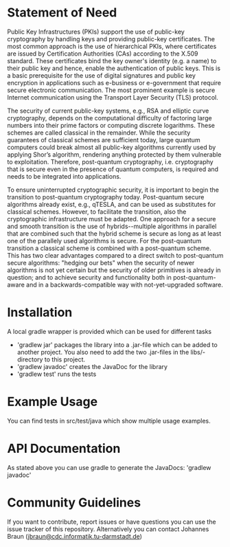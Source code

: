 # Statement of Need

Public Key Infrastructures (PKIs) support the use of public-key cryptography by handling keys and providing public-key certificates. The most common approach is the use of hierarchical PKIs, where certificates are issued by Certification Authorities (CAs) according to the X.509 standard. These certificates bind the key owner's identity (e.g. a name) to their public key and hence, enable the authentication of public keys. This is a basic prerequisite for the use of digital signatures and public key encryption in applications such as e-business or e-government that require secure electronic communication. The most prominent example is secure Internet communication using the Transport Layer Security (TLS) protocol.

The security of current public-key systems, e.g., RSA and elliptic curve cryptography, depends on the computational difficulty of factoring large numbers into their prime factors or computing discrete logarithms. These schemes are called classical in the remainder. While the security guarantees of classical schemes are sufficient today, large quantum computers could break almost all public-key algorithms currently used by applying Shor’s algorithm, rendering anything protected by them vulnerable to exploitation. Therefore, post-quantum cryptography, i.e. cryptography that is secure even in the presence of quantum computers, is required and needs to be integrated into applications.

To ensure uninterrupted cryptographic security, it is important to begin the transition to post-quantum cryptography today. Post-quantum secure algorithms already exist, e.g., qTESLA, and can be used as substitutes for classical schemes. However, to facilitate the transition, also the cryptographic infrastructure must be adapted. One approach for a secure and smooth transition is the use of hybrids--multiple algorithms in parallel that are combined such that the hybrid scheme is secure as long as at least one of the parallely used algorithms is secure. For the post-quantum transition a classical scheme is combined with a post-quantum scheme. This has two clear advantages compared to a direct switch to post-quantum secure algorithms: "hedging our bets" when the security of newer algorithms is not yet certain but the security of older primitives is already in question; and to achieve security and functionality both in post-quantum-aware and in a backwards-compatible way with not-yet-upgraded software.

# Installation

A local gradle wrapper is provided which can be used for different tasks
  - 'gradlew jar' packages the library into a .jar-file which can be added to another project. You also need to add the two .jar-files in the libs/-directory to this project.
  - 'gradlew javadoc' creates the JavaDoc for the library
  - 'gradlew test' runs the tests

# Example Usage

You can find tests in src/test/java which show multiple usage examples.

# API Documentation

As stated above you can use gradle to generate the JavaDocs: 'gradlew javadoc'

# Community Guidelines

If you want to contribute, report issues or have questions you can use the issue tracker of this repository.
Alternatively you can contact Johannes Braun ([jbraun@cdc.informatik.tu-darmstadt.de](mailto:jbraun@cdc.informatik.tu-darmstadt.de))
